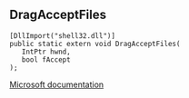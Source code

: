 ## DragAcceptFiles

```
[DllImport("shell32.dll")]
public static extern void DragAcceptFiles(
   IntPtr hwnd,
   bool fAccept
);
```

[Microsoft documentation](https://docs.microsoft.com/en-us/windows/win32/api/shellapi/nf-shellapi-dragacceptfiles)
